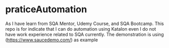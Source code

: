 # praticeAutomation
As I have learn from SQA Mentor, Udemy Course, and SQA Bootcamp. This repo is for indicate that I can do automation using Katalon even I do not have work experience related to SQA currently.
The demonstration is using (https://www.saucedemo.com/) as example
